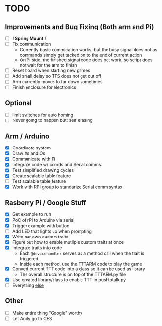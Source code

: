 # TODO
## Improvements and Bug Fixing (Both arm and Pi)
- [ ] **! Spring Mount !**
- [ ] Fix communication
  - Currently basic commication works, but the busy signal does not as commands simply get tacked on to the end of current action
  - On PI side, the finished signal code does not work, so script does not wait for the arm to finish
- [ ] Reset board when starting new games
- [ ] Add small delay so TTS does not get cut off
- [ ] Arm currently moves to far down sometimes
- [ ] Finish enclosure for electronics

## Optional
- [ ] limit switches for auto homing
- [ ] Never going to happen but: self erasing

## Arm / Arduino
- [X] Coordinate system
- [X] Draw Xs and Os
- [X] Communicate with Pi
- [X] Integrate code w/ coords and Serial comms.
- [x] Test simplified drawing cycles
- [X] Create scalable table feature
- [ ] Test scalable table feature
- [x] Work with RPI group to standarize Serial comm syntax

## Rasberry Pi / Google Stuff
- [x] Get example to run
- [x] PoC of rPi to Arduino via serial
- [x] Trigger example with button
- [ ] Add LED that lights up when prompting
- [x] Write our own custom traits
- [x] Figure out how to enable mutliple custom traits at once
- [x] Integrate traits into code
  - Each `@devicehandler` serves as a method call when the trait is triggered
  - Inside each method, use the TTTARM code to play the game
- [x] Convert current TTT code into a class so it can be used as library
  - The overall structure is on top of the TTTARM.py file
- [x] Use created library/class to enable TTT in pushtotalk.py
- [ ] Everything [else](https://imgur.com/gallery/RadSf)

## Other
- [ ] Make entire thing "Google" worthy
- [ ] Let Andy go to CES

